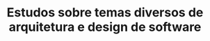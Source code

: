 <h1 align="center"><strong>Estudos sobre temas diversos de arquitetura e design de software</strong></h1>